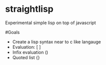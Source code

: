 # straightlisp
Experimental simple lisp on top of javascript


#Goals
- Create a lisp syntax near to c like langauge
- Evaluation: [ ]
- Infix evaluation ()
- Quoted list {}

